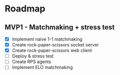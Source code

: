# Roadmap
## MVP1 - Matchmaking + stress test
- [x] Implement naive 1-1 matchmaking
- [x] Create rock-paper-scissors socket server
- [x] Create rock-paper-scissors web client
- [ ] Deploy & stress test
- [ ] Create RPS agents
- [ ] Implement ELO matchmaking
